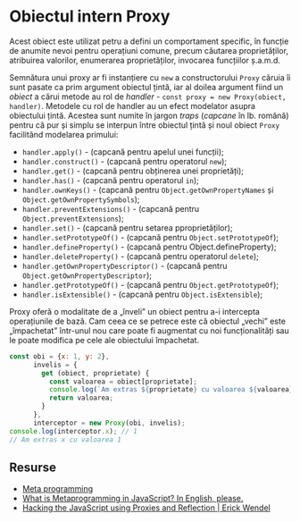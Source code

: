# Obiectul intern Proxy

Acest obiect este utilizat petru a defini un comportament specific, în funcție de anumite nevoi pentru operațiuni comune, precum căutarea proprietăților, atribuirea valorilor, enumerarea proprietăților, invocarea funcțiilor ș.a.m.d.

Semnătura unui proxy ar fi instanțiere cu `new` a constructorului `Proxy` căruia îi sunt pasate ca prim argument obiectul țintă, iar al doilea argument fiind un *obiect* a cărui metode au rol de *handler* - `const proxy = new Proxy(obiect, handler)`. Metodele cu rol de handler au un efect modelator asupra obiectului țintă. Acestea sunt numite în jargon *traps* (*capcane* în lb. română) pentru că pur și simplu se interpun între obiectul țintă și noul obiect `Proxy` facilitând modelarea primului:

- `handler.apply()` - (capcană pentru apelul unei funcții);
- `handler.construct()` - (capcană pentru operatorul `new`);
- `handler.get()` - (capcană pentru obținerea unei proprietăți);
- `handler.has()` - (capcană pentru operatorul `in`);
- `handler.ownKeys()` - (capcană pentru `Object.getOwnPropertyNames` și `Object.getOwnPropertySymbols`);
- `handler.preventExtensions()` - (capcană pentru `Object.preventExtensions`);
- `handler.set()` - (capcană pentru setarea pproprietăților);
- `handler.setPrototypeOf()` - (capcană pentru `Object.setPrototypeOf`);
- `handler.defineProperty()` - (capcană pentru Object.defineProperty);
- `handler.deleteProperty()` - (capcană pentru operatorul `delete`);
- `handler.getOwnPropertyDescriptor()` - (capcană pentru `Object.getOwnPropertyDescriptor`);
- `handler.getPrototypeOf()` - (capcană pentru `Object.getPrototypeOf`);
- `handler.isExtensible()` - (capcană pentru `Object.isExtensible`);

Proxy oferă o modalitate de a „înveli” un obiect pentru a-i intercepta operațiunile de bază. Cam ceea ce se petrece este că obiectul „vechi” este „împachetat” într-unul nou care poate fi augmentat cu noi funcționalități sau le poate modifica pe cele ale obiectului împachetat.

```javascript
const obi = {x: 1, y: 2},
      invelis = {
        get (obiect, proprietate) {
          const valoarea = obiect[proprietate];
          console.log(`Am extras ${proprietate} cu valoarea ${valoarea}`);
          return valoarea;
        }
      },
      interceptor = new Proxy(obi, invelis);
console.log(interceptor.x); // 1
// Am extras x cu valoarea 1
```

## Resurse

- [Meta programming](https://developer.mozilla.org/en-US/docs/Web/JavaScript/Guide/Meta_programming)
- [What is Metaprogramming in JavaScript? In English, please.](https://www.freecodecamp.org/news/what-is-metaprogramming-in-javascript-in-english-please/)
- [Hacking the JavaScript using Proxies and Reflection | Erick Wendel](https://www.youtube.com/watch?v=_8G5jf_Mi64)
